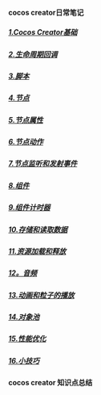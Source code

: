 #### cocos creator日常笔记


##### [1.Cocos Creator基础](/constractor/constractor.md)

##### [2.生命周期回调](/ui/ui.md)

##### [3.脚本](/first/first.md)

##### [4.节点](/componet/componet.md)

##### [5.节点属性](/nodeTree/nodeTree.md)

##### [6.节点动作](/event/event.md)

##### [7.节点监听和发射事件](/position/position.md)

##### [8.组件](/componet/action.md)

##### [9.组件计时器](/componet/ComponentUse.md)

##### [10.存储和读取数据](/componet/Sprite.md)

##### [11.资源加载和释放](/componet/Button.md)

##### [12。音频](/componet/Label.md)

##### [13.动画和粒子的播放](/componet/AudioSouce.md)

##### [14.对象池](/componet/comFunc.md)

##### [15.性能优化](/componet/comFunc.md)

##### [16.小技巧](/componet/comFunc.md)


#### cocos creator 知识点总结